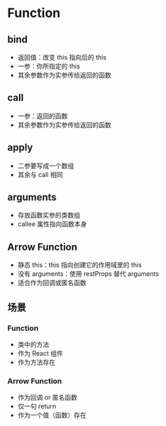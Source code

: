 # Function

## bind

- 返回值：改变 this 指向后的 this
- 一参：你所指定的 this
- 其余参数作为实参传给返回的函数

## call

- 一参：返回的函数
- 其余参数作为实参传给返回的函数

## apply

- 二参要写成一个数组
- 其余与 call 相同

## arguments

- 存放函数实参的类数组
- callee 属性指向函数本身

## Arrow Function

- 静态 this：this 指向创建它的作用域里的 this
- 没有 arguments：使用 restProps 替代 arguments
- 适合作为回调或匿名函数

## 场景

### Function

- 类中的方法
- 作为 React 组件
- 作为方法存在

### Arrow Function

- 作为回调 or 匿名函数
- 仅一句 return
- 作为一个值（函数）存在
